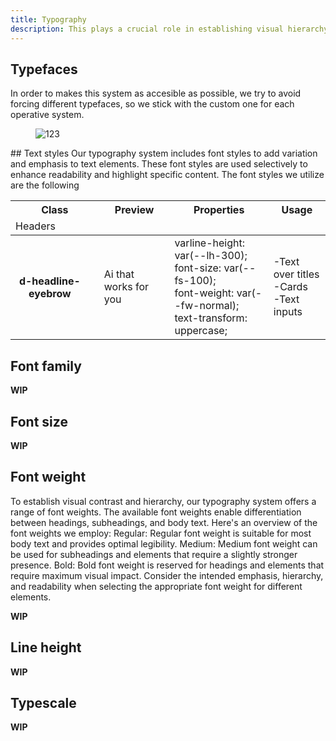 ```yaml
---
title: Typography
description: This plays a crucial role in establishing visual hierarchy, readability, and brand identity in our digital products.
---
```


## Typefaces

In order to makes this system as accesible as possible, we try to avoid forcing different typefaces, so we stick with the custom one for each operative system.
<figure class="d-ml0 d-p16 d-mr0 d-p0 d-bar4 d-ta-center d-ba d-baw2 d-bc-black-200">
  <img class="d-wmx40p" src="/assets/images/dociste/typo/typefaces/apple.png" alt="123">
</figure>
## Text styles
Our typography system includes font styles to add variation and emphasis to text elements. These font styles are used selectively to enhance readability and highlight specific content. The font styles we utilize are the following
<table class="d-table dialtone-doc-table">
  <thead>
    <tr>
      <th scope="col" colspan="2">Class</th>
      <th scope="col" >Preview</th>
      <th scope="col" >Properties</th>
      <th scope="col">Usage</th>
    </tr>
    <tr><td> Headers </td></tr>
  </thead>
  <tbody>
    <tr>
      <th scope="row" class="d-pr0">
      d-headline-eyebrow
      </th>
      <td>
        <div class="d-d-flex d-jc-space-between d-ai-center ">
        </div>
      </td>
      <td>
          <div class="d-fl0 d-fs-300 d-fc-primary d-p6 d-fw-large">
            Ai that works for you
          </div>
      </td>
      <td class="d-ff-mono d-fc-purple-400 d-fw-normal d-fs-100 d-ws-nowrap">
          varline-height: var(--lh-300);<br>font-size: var(--fs-100); <br>font-weight: var(--fw-normal);<br>text-transform: uppercase;
      </td>
      <td class="d-pr0">-Text over titles<br>-Cards <br>-Text inputs<br>
      </td>
    </tr>
  </tbody>
</table>

## Font family

<aside class="d-notice d-notice--info d-mt24 d-wmx100p" role="status" aria-hidden="false">
  <div class="d-notice__icon">
    <dt-icon name="info"></dt-icon>
  </div>
  <div class="d-notice__content d-stack4">
    <p class="d-notice__message">
    <strong>WIP</strong>
    </p>
  </div>
</aside>

## Font size

<aside class="d-notice d-notice--info d-mt24 d-wmx100p" role="status" aria-hidden="false">
  <div class="d-notice__icon">
    <dt-icon name="info"></dt-icon>
  </div>
  <div class="d-notice__content d-stack4">
    <p class="d-notice__message">
      <strong>WIP</strong>
    </p>
  </div>
</aside>

## Font weight

To establish visual contrast and hierarchy, our typography system offers a range of font weights. The available font weights enable differentiation between headings, subheadings, and body text. Here's an overview of the font weights we employ:
Regular: Regular font weight is suitable for most body text and provides optimal legibility.
Medium: Medium font weight can be used for subheadings and elements that require a slightly stronger presence.
Bold: Bold font weight is reserved for headings and elements that require maximum visual impact.
Consider the intended emphasis, hierarchy, and readability when selecting the appropriate font weight for different elements.

<aside class="d-notice d-notice--info d-mt24 d-wmx100p" role="status" aria-hidden="false">
  <div class="d-notice__icon">
    <dt-icon name="info"></dt-icon>
  </div>
  <div class="d-notice__content d-stack4">
    <p class="d-notice__message">
      <strong>WIP</strong>
    </p>
  </div>
</aside>

## Line height

<aside class="d-notice d-notice--info d-mt24 d-wmx100p" role="status" aria-hidden="false">
  <div class="d-notice__icon">
    <dt-icon name="info"></dt-icon>
  </div>
  <div class="d-notice__content d-stack4">
    <p class="d-notice__message">
      <strong>WIP</strong>
    </p>
  </div>
</aside>

## Typescale

<aside class="d-notice d-notice--info d-mt24 d-wmx100p" role="status" aria-hidden="false">
  <div class="d-notice__icon">
    <dt-icon name="info"></dt-icon>
  </div>
  <div class="d-notice__content d-stack4">
    <p class="d-notice__message">
      <strong>WIP</strong>
    </p>
  </div>
</aside>
